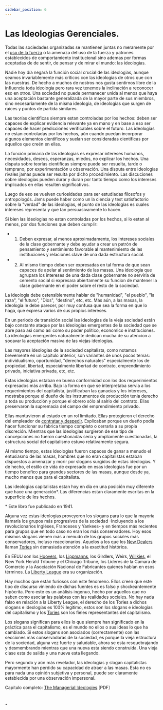 ```yaml
---
sidebar_position: 6
---
```


# Las Ideologias Gerenciales.

Todas las sociedades organizadas se mantienen juntas no meramente por el [uso de la fuerza](https://es.wikipedia.org/wiki/Monopolio_de_la_violencia) o la amenaza del uso de la fuerza y patrones establecidos de comportamiento institucional sino ademas por formas aceptadas de de sentir, de pensar y de mirar el mundo: las ideologias. 


Nadie hoy día negará la función social crucial de las ideologias, aunque seamos invariablemente más críticos con las ideologias de otros que con las nuestras. De hecho a muchos de nostros nos gusta sentirnos libre de la influencia toda ideologia pero rara vez tenemos la inclinación a reconocer eso en otros. Una sociedad no puede permanecer unida al menos que haya una aceptación bastante generalizada de la mayor parte de sus miembros, sino necesariamente de la misma ideologia, de ideologias que surgen de raices y puntos de partida similares.

Las teorías científicas siempre estan controladas por los hechos: deben ser capaces de explicar evidencia relevante ya en mano y en base a eso ser capaces de hacer predicciones verificables sobre el futuro. Las ideologias no estan controladas por los hechos, aún cuando puedan incorporar algunos elementos cientificos y suelan ser consideradas cientificas por aquellos que creén en ellas. 

La función primaria de las ideologias es expresar intereses humanos, necesidades, deseos, esperanzas, miedos, no explicar los hechos. Una disputa sobre teorías cientificas siempre puede ser resuelta, tarde o temprano, por experimentación u observación. Una disputa entre ideologias rivales jamas puede ser resulta por dicho procedimiento. Las discuciones sobre ideologias pueden durar y duran por tanto tiempo como los intereses implicados en ellas resulten significativos. 

Luego de eso se vuelven curiosidades para ser estudiadas filosofos y antropologós.  Jams puede haber como un la ciencia y test satisfactorio sobre la "verdad" de las ideologias, el punto de las ideologias es cuales intereses representa y que tan persuasivamente lo hacen.

Si bien las ideologias no estan controladas por los hechos, si lo estan al menos, por dos funciones que deben cumplir:

- 1) Deben expresar, al menos aproximadamente, los intereses sociales de la clase gobernante y debe ayudar a crear un patrón de pensamiento y sentimiento favorable al mantenimiento de las instituciones y relaciones clave de una dada estructura social. 


- 2) Al mismo tiempo deben ser expresadas en tal forma de que sean capaces de apelar al sentimiento de las masas. Una ideologia que agrupara los intereses de una dada clase gobernante no serviria de cemento social si expresara abiertamente su funcion de mantener la clase gobernante en el poder sobre el resto de la sociedad.

La ideologia debe ostensiblemente hablar de "humanidad", "el pueblo", "la raza", "el futuro", "Dios", "destino", etc, etc. Más aún, a las masas, la ideologia le debe parecer, por muy confusa que sea la forma en que lo haga, que expresa varios de sus propios intereses.

En un periodo de transición social las ideologias de la vieja sociedad están bajo constante ataque por las ideologias emergentes de la sociedad que se abre paso así como así como su poder político, economico e instituciones. La ideologias emergentes naturalmente dedican mucha de su atencion a socavar la aceptación masiva de las viejas ideologias.

Las mayores ideologias de la sociedad capitalista, como notamos brevemente en un capitulo anterior, son variantes de unos pocos temas: individualismo, oportunidad, "derechos naturales" especialmente los de propiedad, libertad, especialmente libertad de contrato, emprendimiento privado, iniciativa privada, etc, etc.

Estas ideologias estaban en buena conformidad con los dos requerimientos expresados más arriba. Bajo la forma en que se interpretaba servia a los requerimientos del capitalista, justificaban las ganacias y los intereses, mostraba porque el dueño de los instrumentos de producción tenia derecho a toda su producción y porque el obrero sólo al salrio del contrato. Ellas preservaron la supremacia del campo del emprendimiento privado. 


Ellas mantuvieron al estado en un rol limitado. Ellas protegieron el derecho del empleador de [contratar y despedir](https://idioms.thefreedictionary.com/hire+and+fire). Explicaban porque un dueño podía hacer funcionar su fabrica tiempo completo o cerrarla a su propia discreción. Mientras que las ideologias surgieron de ese tipo de concepciones no fueron cuestionadas seria y ampliamente cuestionadas, la estructura social del capitalismo estuvo relativamente segura. 


Al mismo tiempo, estas ideologias fueron capaces de ganar a menudo el entusiasmo de las masas, hombres que no eran capitalistas estaban dispuestos a amenazar y morir por slogans surgidos de estas ideologias. Y de hecho, el estilo de vida de expresado en esas ideologias fue por un tiempo benefico para grandes sectores de las masas, aunque desde ya, mucho menos que para el capitalista.

Las ideologias capitalistas estan hoy en dia en una posición muy diferente que hace una generación*. Las diferencias estan claramente escritas en la superficie de los hechos.

<p class="md_footnote_size">* Este libro fue publicado en 1941.</p>

Alguna vez estas ideologias proveyeron los slogans para lo que la mayoría llamaría los grupos más progresivos de la sociedad -Incluyendo a los revolucionarios Ingléses, Franceses y Yankees- y en tiempos más recientes para grupos que en todo caso no eran los más conservadores. Hoy esos mismos slogans vienen más a menudo de los grupos sociales más conservadores, incluso reaccionarios. Aquelos a los que los <a href="https://es.wikipedia.org/wiki/New_Deal" target="_blank" rel="noopener noreferrer">New Dealers</a> llaman [Tories](https://en.wikipedia.org/wiki/Tory) sin demasiada atención a la exactitud histórica.


En EEUU son los [Hoovers](https://es.wikipedia.org/wiki/John_Edgar_Hoover), los [Lippmanns](https://es.wikipedia.org/wiki/Walter_Lippmann),  los Girdlers, Weirs, [Willkies](https://es.wikipedia.org/wiki/Wendell_Willkie), el New York Herald Tribune y el Chicago Tribune, los Lideres de la Camara de Comercio y la Asociación Nacional de Fabricantes quienes hablan en esos términos. La [Liberty League](https://en.wikipedia.org/wiki/American_Liberty_League) era su organización.


Hay muchos que están furiosos con este fenomeno. Ellos creen que este tipo de discurso viniendo de dichas fuentes es es falso y shockeantemente hipócrita. Pero este es un análisis ingenuo, hecho por aquellos que no saben como asociar las palabras con las realidades sociales. No hay nada falso en relación a la Liberty League, el derecho de los Tories a dichos slogans e ideologías es 100% legitimo, estos son los slogans e ideologías del capitalismo y los [Tories](https://en.wikipedia.org/wiki/Tory) son los fieles representantes del capitalismo.

Los slogans significan para ellos lo que siempre han significado en la práctica para el capitalismo, es el mundo no ellos o sus ideas lo que ha cambiado. Si estos slogans son asociados (correctamente) con las secciones más conservadoras de la sociedad, es porque la vieja estructura de la sociedad, alguna vez fuerte y saludable, ahora se esta resquebrajando y desmembrando mientras que una nueva esta siendo construida. Una vieja clase esta de salida y una nueva esta llegando.

<p class="fadeout"> 

Pero segundo y aún más revelador, las ideologias y slogan capitalistas mayormente han perdido su capacidad de atraer a las masas. Esta no es para nada una opinión subjetiva y personal, puede ser claramente establecida por una observación impersonal.
</p>

Capítulo completo: <a href="https://ia801603.us.archive.org/11/items/in.ernet.dli.2015.17923/2015.17923.The-Managerial-Revolution.pdf#page=169" target="_blank" rel="noopener noreferrer">The Managerial Ideologies</a> <span class="pdf">[PDF]</span>

## .






